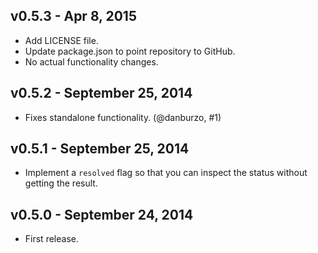 ## v0.5.3 - Apr 8, 2015

* Add LICENSE file.
* Update package.json to point repository to GitHub.
* No actual functionality changes.

## v0.5.2 - September 25, 2014

* Fixes standalone functionality. (@danburzo, #1)

## v0.5.1 - September 25, 2014

* Implement a `resolved` flag so that you can inspect the status without getting 
the result.

## v0.5.0 - September 24, 2014

* First release.
